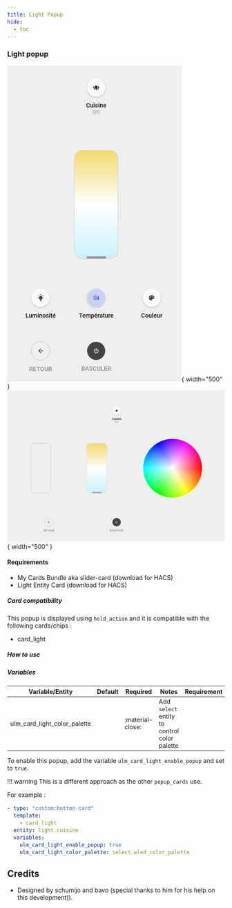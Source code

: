```yaml
---
title: Light Popup
hide:
  - toc
---
```

<!-- markdownlint-disable MD046 -->

### Light popup

![Phone](../../assets/img/popup_light_phone.png){ width="500" }
![Tablet](../../assets/img/popup_light_tablet.png){ width="500" }

#### Requirements

- My Cards Bundle aka slider-card (download for HACS)
- Light Entity Card (download for HACS)

##### Card compatibility

This popup is displayed using ``hold_action`` and it is compatible with the following cards/chips :

- card_light

##### How to use

##### Variables

| Variable/Entity                       | Default         | Required         | Notes                                                  | Requirement                                   |
| ------------------------------------- | --------------- | ---------------- | ------------------------------------------------------ | --------------------------------------------- |
| ulm_card_light_color_palette          |                 | :material-close: | Add `select` entity to control color palette               |                                               |

To enable this popup, add the variable ``ulm_card_light_enable_popup`` and set to ``true``.

!!! warning
    This is a different approach as the other `popup_cards` use.

For example :

```yaml
- type: "custom:button-card"
  template:
    - card_light
  entity: light.cuisine
  variables:
    ulm_card_light_enable_popup: true
    ulm_card_light_color_palette: select.wled_color_palette
```

## Credits

- Designed by schumijo and bavo (special thanks to him for his help on this development)).
